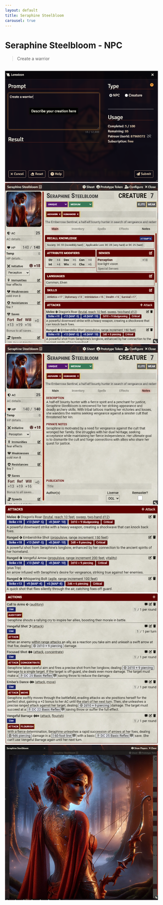 ```yaml
---
layout: default
title: Seraphine Steelbloom
carousel: true
---
```


# Seraphine Steelbloom - NPC

> Create a warrior

<div class="swiper" style="width:100%;max-width:600px;margin:2rem auto;">
  <div class="swiper-wrapper">
    <div class="swiper-slide">
      <img src="../images/seraphine/01-prompt.png" alt="Prompt">
    </div>
    <div class="swiper-slide">
      <img src="../images/seraphine/02-actor.png" alt="Actor">
    </div>
    <div class="swiper-slide">
      <img src="../images/seraphine/03-notes.png" alt="Notes tab">
    </div>
    <div class="swiper-slide">
      <img src="../images/seraphine/04-attacks.png" alt="Attacks panel">
    </div>
    <div class="swiper-slide">
      <img src="../images/seraphine/05-actions.png" alt="Actions panel">
    </div>
    <div class="swiper-slide">
      <img src="../images/seraphine/06-portrait.png" alt="Portrait">
    </div>
  </div>

  <!-- Navigation buttons -->
  <div class="swiper-button-prev"></div>
  <div class="swiper-button-next"></div>

  <!-- Pagination dots -->
  <div class="swiper-pagination"></div>
</div>
